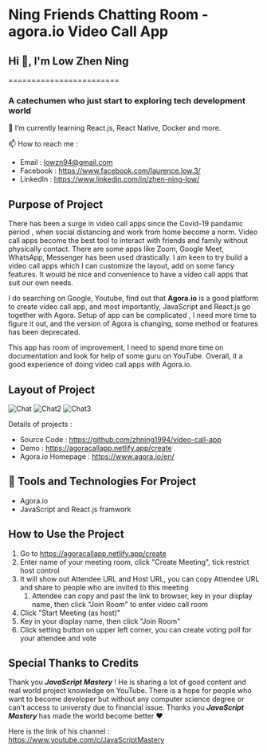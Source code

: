 # Ning Friends Chatting Room - agora.io Video Call App

## Hi 👋, I'm Low Zhen Ning
========================

### A catechumen who just start to exploring tech development world

🌱 I’m currently learning React.js, React Native, Docker and more. 

📫 How to reach me : 
- Email : lowzn94@gmail.com
- Facebook : https://www.facebook.com/laurence.low.3/
- LinkedIn : https://www.linkedin.com/in/zhen-ning-low/

## Purpose of Project

There has been a surge in video call apps since the Covid-19 pandamic period , when social distancing and work from home become a norm. Video call apps become the best tool to interact with friends and family without physically contact. There are some apps like Zoom, Google Meet, WhatsApp, Messenger has been used drastically. I am keen to try build a video call apps which I can customize the layout, add on some fancy features. It would be nice and convenience to have a video call apps that suit our own needs. 

I do searching on Google, Youtube, find out that **Agora.io** is a good platform to create video call app, and most importantly, JavaScript and React.js go together with Agora. Setup of app can be complicated , I need more time to figure it out, and the version of Agora is changing, some method or features has been deprecated.

This app has room of improvement, I need to spend more time on documentation and look for help of some guru on YouTube. Overall, it a good experience of doing video call apps with Agora.io. 


## Layout of Project

![Chat](https://user-images.githubusercontent.com/60384726/181586444-fb2d42c3-18d2-4b51-b9db-8baca61d73ac.PNG)
![Chat2](https://user-images.githubusercontent.com/60384726/181586470-4d537e55-3662-411b-b8c1-00a05f6869dc.PNG)
![Chat3](https://user-images.githubusercontent.com/60384726/181586500-cd7e9903-a11c-468b-93c6-b67b08b48673.PNG)

Details of projects : 
- Source Code : https://github.com/zhning1994/video-call-app
- Demo : https://agoracallapp.netlify.app/create
- Agora.io Homepage : https://www.agora.io/en/

## :rocket: Tools and Technologies For Project

- Agora.io
- JavaScript and React.js framwork

## How to Use the Project

1. Go to https://agoracallapp.netlify.app/create
2. Enter name of your meeting room, click "Create Meeting", tick restrict host control
3. It will show out Attendee URL and Host URL, you can copy Attendee URL and share to people who are invited to this meeting
    1. Attendee can copy and past the link to browser, key in your display name, then click "Join Room" to enter video call room
4. Click "Start Meeting (as host)"
5. Key in your display name, then click "Join Room"
6. Click setting button on upper left corner, you can create voting poll for your attendee and vote

## Special Thanks to Credits

Thank you ***JavaScript Mastery*** ! He is sharing a lot of good content and real world project knowledge on YouTube. There is a hope for people who want to become developer but without any computer science degree or can't access to universty due to financial issue. Thanks you ***JavaScript Mastery*** has made the world become better :hearts: 

Here is the link of his channel : https://www.youtube.com/c/JavaScriptMastery
